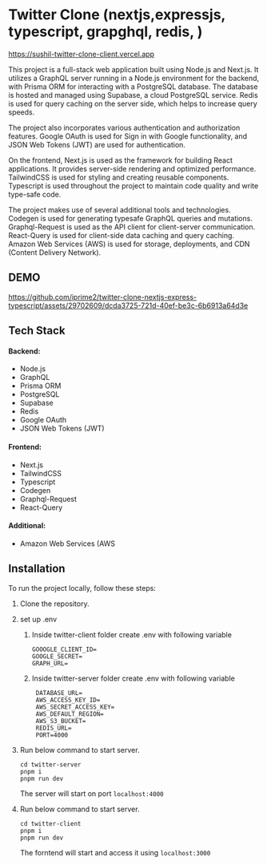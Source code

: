 # Twitter Clone (nextjs,expressjs, typescript, grapghql, redis, )

https://sushil-twitter-clone-client.vercel.app

This project is a full-stack web application built using Node.js and Next.js. It utilizes a GraphQL server running in a Node.js environment for the backend, with Prisma ORM for interacting with a PostgreSQL database. The database is hosted and managed using Supabase, a cloud PostgreSQL service. Redis is used for query caching on the server side, which helps to increase query speeds.

The project also incorporates various authentication and authorization features. Google OAuth is used for Sign in with Google functionality, and JSON Web Tokens (JWT) are used for authentication.

On the frontend, Next.js is used as the framework for building React applications. It provides server-side rendering and optimized performance. TailwindCSS is used for styling and creating reusable components. Typescript is used throughout the project to maintain code quality and write type-safe code.

The project makes use of several additional tools and technologies. Codegen is used for generating typesafe GraphQL queries and mutations. Graphql-Request is used as the API client for client-server communication. React-Query is used for client-side data caching and query caching. Amazon Web Services (AWS) is used for storage, deployments, and CDN (Content Delivery Network).

## DEMO

https://github.com/iprime2/twitter-clone-nextjs-express-typescript/assets/29702609/dcda3725-721d-40ef-be3c-6b6913a64d3e

## Tech Stack
#### Backend:
  - Node.js
  - GraphQL
  - Prisma ORM
  - PostgreSQL
  - Supabase
  - Redis
  - Google OAuth
  - JSON Web Tokens (JWT)
#### Frontend:
  - Next.js
  - TailwindCSS
  - Typescript
  - Codegen
  - Graphql-Request
  - React-Query
#### Additional:
  - Amazon Web Services (AWS

## Installation

To run the project locally, follow these steps:

1. Clone the repository.
2. set up .env
    1. Inside twitter-client folder create .env with following variable
       ```
       GOOOGLE_CLIENT_ID=
       GOOGLE_SECRET=
       GRAPH_URL=
       ```
    2. Inside twitter-server folder create .env with following variable
       ```
        DATABASE_URL=
        AWS_ACCESS_KEY_ID=
        AWS_SECRET_ACCESS_KEY=
        AWS_DEFAULT_REGION=
        AWS_S3_BUCKET=
        REDIS_URL=
        PORT=4000
       ```
3. Run below command to start server.
    ```
    cd twitter-server
    pnpm i
    pnpm run dev
    ```
    The server will start on port `localhost:4000` 

4. Run below command to start server.
    ```
    cd twitter-client
    pnpm i
    pnpm run dev
    ```
    The forntend will start and access it using `localhost:3000` 
